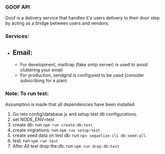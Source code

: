 ### **GOOF API**
Goof is a delivery service that handles it's users delivery to their door step by acting as a bridge between users and vendors.

### Services:
 - ## Email:
    - For development, mailtrap (fake smtp server) is used to avoid cluttering your email
    - For production, sendgrid is configured to be used (consider subscribing for a plan)


### Note: To run test:

Assumption is made that all dependencies have been installed

1. Go into config/database.js and setup test db configurations.
2. set NODE_ENV=test
3. create db: run `npm run create-db:test`
4. create migrations: run `npm run setup:test`
5. create seed data on test db: run `npx sequelize-cli db:seed:all`.
6. test: run `npm run test`
7. After All test drop the db: run `npm run drop-db:test`